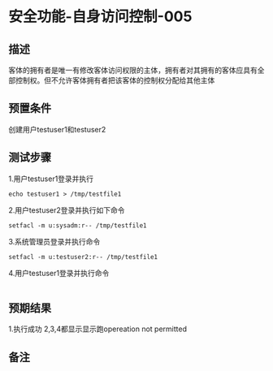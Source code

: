 # 安全功能-自身访问控制-005

## 描述

客体的拥有者是唯一有修改客体访问权限的主体，拥有者对其拥有的客体应具有全部控制权。但不允许客体拥有者把该客体的控制权分配给其他主体

## 预置条件

创建用户testuser1和testuser2

## 测试步骤

1.用户testuser1登录并执行

```echo testuser1 > /tmp/testfile1```

2.用户testuser2登录并执行如下命令

```setfacl -m u:sysadm:r-- /tmp/testfile1```

3.系统管理员登录并执行命令

```#su -
setfacl -m u:testuser2:r-- /tmp/testfile1
```

4.用户testuser1登录并执行命令

```chown secadm /tmp/testfile1
```

## 预期结果

1.执行成功
2,3,4都显示显示跑opereation not permitted

## 备注